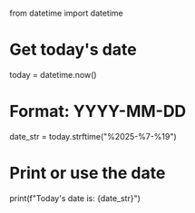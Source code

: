 from datetime import datetime

# Get today's date
today = datetime.now()

# Format: YYYY-MM-DD
date_str = today.strftime("%2025-%7-%19")

# Print or use the date
print(f"Today's date is: {date_str}")
